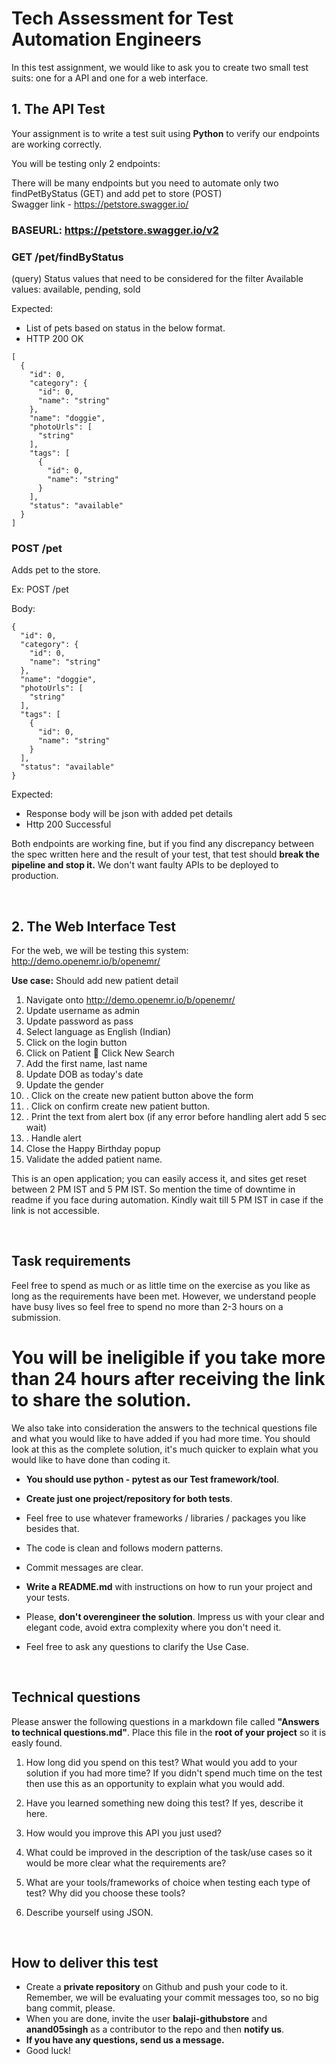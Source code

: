 # Tech Assessment for Test Automation Engineers

In this test assignment, we would like to ask you to create two small test suits: one for a API and one for a web interface.

## 1. The API Test

Your assignment is to write a test suit using **Python** to verify our endpoints are working correctly.

You will be testing only 2 endpoints:

There will be many endpoints but you need to automate only two findPetByStatus (GET) and add pet to store (POST)  
Swagger link - https://petstore.swagger.io/

### BASEURL: https://petstore.swagger.io/v2

### GET /pet/findByStatus

(query) Status values that need to be considered for the filter
Available values: available, pending, sold

Expected: 
- List of pets based on status in the below format. 
- HTTP 200 OK
```
[
  {
    "id": 0,
    "category": {
      "id": 0,
      "name": "string"
    },
    "name": "doggie",
    "photoUrls": [
      "string"
    ],
    "tags": [
      {
        "id": 0,
        "name": "string"
      }
    ],
    "status": "available"
  }
]
```
### POST /pet
Adds pet to the store.

Ex: POST /pet

Body:
```
{
  "id": 0,
  "category": {
    "id": 0,
    "name": "string"
  },
  "name": "doggie",
  "photoUrls": [
    "string"
  ],
  "tags": [
    {
      "id": 0,
      "name": "string"
    }
  ],
  "status": "available"
}
```
Expected:
- Response body will be json with added pet details
- Http 200 Successful 

Both endpoints are working fine, but if you find any discrepancy between the spec written here and the result of your test, that test should **break the pipeline and stop it.** We don't want faulty APIs to be deployed to production.

<br/>

## 2. The Web Interface Test

For the web, we will be testing this system: http://demo.openemr.io/b/openemr/

**Use case:** Should add new patient detail
1.  Navigate onto http://demo.openemr.io/b/openemr/
2.	Update username as admin
3.	Update password as pass
4.	Select language as English (Indian)
5.	Click on the login button
6.	Click on Patient  Click New Search
7.	Add the first name, last name
8.	Update DOB as today's date 
9.	Update the gender
10.	. Click on the create new patient button above the form
11.	. Click on confirm create new patient button.
12.	. Print the text from alert box (if any error before handling alert add 5 sec wait)
13.	. Handle alert
14.	Close the Happy Birthday popup
15.	Validate the added patient name.

 
This is an open application; you can easily access it, and sites get reset between 2 PM IST and 5 PM IST. So mention the time of downtime in readme if you face during automation. 
Kindly wait till 5 PM IST in case if the link is not accessible. 

<br/>

## Task requirements

Feel free to spend as much or as little time on the exercise as you like as long as the requirements have been met. 
However, we understand people have busy lives so feel free to spend no more than 2-3 hours on a submission. 
# You will be ineligible if you take more than 24 hours after receiving the link to share the solution. 
We also take into consideration the answers to the technical questions file and what you would like to have added if you had more time. You should look at this as the complete solution, it's much quicker to explain what you would like to have done than coding it. 

- **You should use python - pytest as our Test framework/tool**.

- **Create just one project/repository for both tests**.

- Feel free to use whatever frameworks / libraries / packages you like besides that.

- The code is clean and follows modern patterns.

- Commit messages are clear.

- **Write a README.md** with instructions on how to run your project and your tests.

- Please, **don't overengineer the solution**. Impress us with your clear and elegant code, avoid extra complexity where you don't need it.

- Feel free to ask any questions to clarify the Use Case.

<br/>

## Technical questions

Please answer the following questions in a markdown file called **"Answers to technical questions.md"**. Place this file in the **root of your project** so it is easly found.

1. How long did you spend on this test? What would you add to your solution if you had more time? If you didn't spend much time on the test then use this as an opportunity to explain what you would add.

2. Have you learned something new doing this test? If yes, describe it here.

3. How would you improve this API you just used?

4. What could be improved in the description of the task/use cases so it would be more clear what the requirements are?

5. What are your tools/frameworks of choice when testing each type of test? Why did you choose these tools?

6. Describe yourself using JSON.

<br/>

## How to deliver this test

- Create a **private repository** on Github and push your code to it. Remember, we will be evaluating your commit messages too, so no big bang commit, please.
- When you are done, invite the user **balaji-githubstore** and **anand05singh** as a contributor to the repo and then **notify us**.
- **If you have any questions, send us a message.**
- Good luck!
